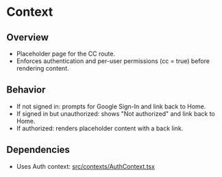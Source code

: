 # Context

## Overview
- Placeholder page for the CC route.
- Enforces authentication and per-user permissions (cc = true) before rendering content.

## Behavior
- If not signed in: prompts for Google Sign-In and link back to Home.
- If signed in but unauthorized: shows "Not authorized" and link back to Home.
- If authorized: renders placeholder content with a back link.

## Dependencies
- Uses Auth context: [src/contexts/AuthContext.tsx](src/contexts/AuthContext.tsx)